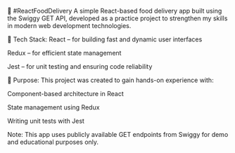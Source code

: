 🍔 #ReactFoodDelivery
A simple React-based food delivery app built using the Swiggy GET API, developed as a practice project to strengthen my skills in modern web development technologies.

🔧 Tech Stack:
React – for building fast and dynamic user interfaces

Redux – for efficient state management

Jest – for unit testing and ensuring code reliability

🎯 Purpose:
This project was created to gain hands-on experience with:

Component-based architecture in React

State management using Redux

Writing unit tests with Jest

Note: This app uses publicly available GET endpoints from Swiggy for demo and educational purposes only.
